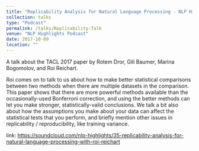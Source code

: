 ```yaml
---
title: "Replicability Analysis for Natural Language Processing - NLP Highlights Podcast"
collection: talks
type: "Podcast"
permalink: /talks/Replicability-Talk
venue: "NLP Highlights Podcast"
date: 2017-10-09
location: ""
---
```


A talk about the TACL 2017 paper by Rotem Dror, Gili Baumer, Marina Bogomolov, and Roi Reichart.

Roi comes on to talk to us about how to make better statistical comparisons between two methods when there are multiple datasets in the comparison. This paper shows that there are more powerful methods available than the occasionally-used Bonferroni correction, and using the better methods can let you make stronger, statistically-valid conclusions. We talk a bit also about how the assumptions you make about your data can affect the statistical tests that you perform, and briefly mention other issues in replicability / reproducibility, like training variance.

link: https://soundcloud.com/nlp-highlights/35-replicability-analysis-for-natural-language-processing-with-roi-reichart
